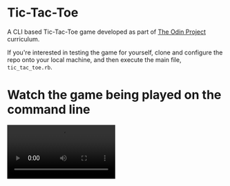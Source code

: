 # Tic-Tac-Toe
A CLI based Tic-Tac-Toe game developed as part of 
[The Odin Project](https://www.theodinproject.com/) curriculum.

If you're interested in testing the game for yourself, clone and configure
the repo onto your local machine, and then execute the main file, 
`tic_tac_toe.rb`.

# Watch the game being played on the command line
<video controls width="250">
  <source src="./vid/tic_tac_toe_demo.webm" type="video/webm" />